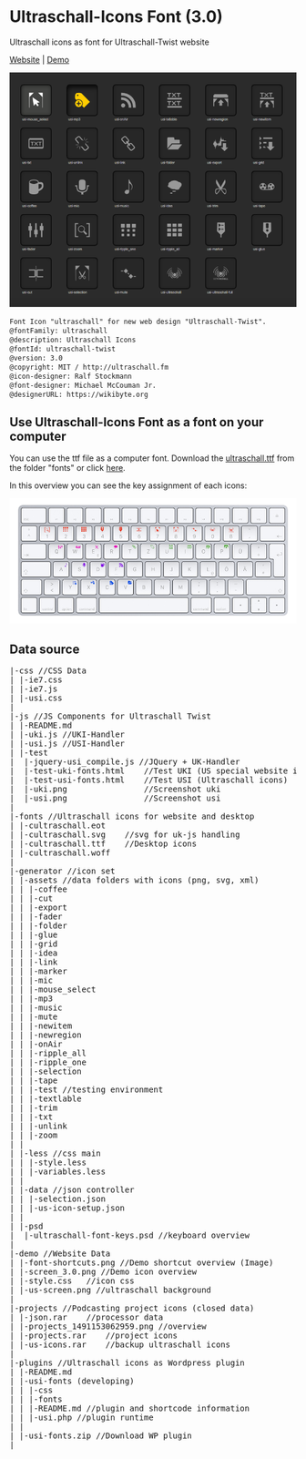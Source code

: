 # Ultraschall-Icons Font (3.0)
Ultraschall icons as font for Ultraschall-Twist website

[Website](http://ultraschall.fm) | [Demo](http://us-fonticon.wikibyte.org)

<img src="https://raw.githubusercontent.com/Ultraschall/US-Font-Icons/master/demo/screen_3.0.png">

    Font Icon "ultraschall" for new web design "Ultraschall-Twist".
    @fontFamily: ultraschall
  	@description: Ultraschall Icons
    @fontId: ultraschall-twist
  	@version: 3.0
  	@copyright: MIT / http://ultraschall.fm
    @icon-designer: Ralf Stockmann
  	@font-designer: Michael McCouman Jr.
  	@designerURL: https://wikibyte.org

## Use Ultraschall-Icons Font as a font on your computer

You can use the ttf file as a computer font. Download the <a href="https://github.com/Ultraschall/US-Font-Icons/blob/master/fonts/ultraschall.ttf?raw=true">ultraschall.ttf</a> from the folder "fonts" or click <a href="https://github.com/Ultraschall/US-Font-Icons/blob/master/fonts/ultraschall.ttf?raw=true">here</a>.

In this overview you can see the key assignment of each icons:

<img src="https://raw.githubusercontent.com/Ultraschall/US-Font-Icons/master/demo/font-shortcuts.png">

## Data source

<pre>
|-css //CSS Data
| |-ie7.css
| |-ie7.js
| |-usi.css
|
|-js //JS Components for Ultraschall Twist
| |-README.md
| |-uki.js //UKI-Handler
| |-usi.js //USI-Handler
| |-test
|  |-jquery-usi_compile.js //JQuery + UK-Handler
|  |-test-uki-fonts.html	//Test UKI (US special website icons)
|  |-test-usi-fonts.html	//Test USI (Ultraschall icons)
|  |-uki.png				//Screenshot uki
|  |-usi.png				//Screenshot usi
|
|-fonts //Ultraschall icons for website and desktop
| |-cultraschall.eot
| |-cultraschall.svg	//svg for uk-js handling 
| |-cultraschall.ttf	//Desktop icons
| |-cultraschall.woff
|
|-generator	//icon set 
| |-assets //data folders with icons (png, svg, xml)
| | |-coffee
| | |-cut
| | |-export
| | |-fader
| | |-folder
| | |-glue
| | |-grid
| | |-idea
| | |-link
| | |-marker
| | |-mic
| | |-mouse_select
| | |-mp3
| | |-music
| | |-mute
| | |-newitem
| | |-newregion
| | |-onAir
| | |-ripple_all
| | |-ripple_one
| | |-selection
| | |-tape
| | |-test //testing environment
| | |-textlable
| | |-trim
| | |-txt
| | |-unlink
| | |-zoom
| |
| |-less //css main
| | |-style.less
| | |-variables.less
| |
| |-data //json controller
| | |-selection.json
| | |-us-icon-setup.json
| |
| |-psd
|  |-ultraschall-font-keys.psd //keyboard overview
|
|-demo //Website Data
| |-font-shortcuts.png //Demo shortcut overview (Image)
| |-screen_3.0.png //Demo icon overview
| |-style.css	//icon css
| |-us-screen.png //ultraschall background
|
|-projects //Podcasting project icons (closed data)
| |-json.rar	//processor data
| |-projects_1491153062959.png //overview
| |-projects.rar	//project icons
| |-us-icons.rar	//backup ultraschall icons
|
|-plugins //Ultraschall icons as Wordpress plugin
| |-README.md
| |-usi-fonts (developing)
| | |-css
| | |-fonts
| | |-README.md //plugin and shortcode information
| | |-usi.php //plugin runtime
| |
| |-usi-fonts.zip //Download WP plugin
|
</pre>
